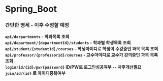 # Spring_Boot

### 간단한 명세 - 이후 수정할 예정 ###

**`api/derpartments` - 학과목록 조회**<br>
**`api/department/{departmentId}/students` - 학과별 학생목록 조회**<br>
**`api/student/{studentId}/courses` - 학생아이디로 학생이 수강중인 과목 목록 조회**<br>
**`api/professor/{professorId}/courses` - 교수아이디로 교수가 강의중인 과목 목록 조회**<br>
**`login/id/{id}/pw/{password}` ID/PW로 로그인성공여부 -- 차후개선필요**<br>
**`join/id/{id}` 로 아이디중복여부**
